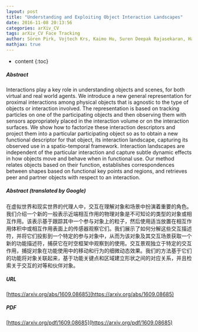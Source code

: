 ```yaml
---
layout: post
title: "Understanding and Exploiting Object Interaction Landscapes"
date: 2016-11-08 20:13:56
categories: arXiv_CV
tags: arXiv_CV Face Tracking
author: Sören Pirk, Vojtech Krs, Kaimo Hu, Suren Deepak Rajasekaran, Hao Kang, Bedrich Benes, Yusuke Yoshiyasu, Leonidas J. Guibas
mathjax: true
---
```


* content
{:toc}

##### Abstract
Interactions play a key role in understanding objects and scenes, for both virtual and real world agents. We introduce a new general representation for proximal interactions among physical objects that is agnostic to the type of objects or interaction involved. The representation is based on tracking particles on one of the participating objects and then observing them with sensors appropriately placed in the interaction volume or on the interaction surfaces. We show how to factorize these interaction descriptors and project them into a particular participating object so as to obtain a new functional descriptor for that object, its interaction landscape, capturing its observed use in a spatio-temporal framework. Interaction landscapes are independent of the particular interaction and capture subtle dynamic effects in how objects move and behave when in functional use. Our method relates objects based on their function, establishes correspondences between shapes based on functional key points and regions, and retrieves peer and partner objects with respect to an interaction.

##### Abstract (translated by Google)
在虚拟世界和现实世界的代理人中，交互在理解对象和场景中扮演着重要的角色。我们介绍一个新的一般表示近端相互作用的物理对象是不可知论的类型的对象或相互作用。该表示基于跟踪其中一个参与对象上的粒子，然后使用适当放置在相互作用体积中或相互作用表面上的传感器观察它们。我们展示了如何分解这些交互描述符，并将它们投影到一个特定的参与对象中，从而为该对象及其交互场景获取一个新的功能描述符，捕获它在时空框架中观察到的使用。交互景观独立于特定的交互作用，捕捉对象在功能使用中的移动和行为的细微动态效果。我们的方法基于它们的功能将对象关联起来，基于功能关键点和区域建立形状之间的对应关系，并且检索关于交互的对等和伙伴对象。

##### URL
[https://arxiv.org/abs/1609.08685](https://arxiv.org/abs/1609.08685)

##### PDF
[https://arxiv.org/pdf/1609.08685](https://arxiv.org/pdf/1609.08685)

